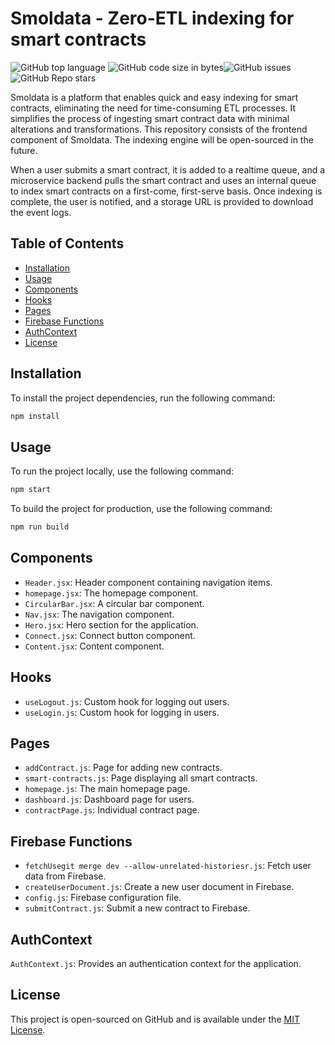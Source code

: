 # Smoldata - Zero-ETL indexing for smart contracts

![GitHub top language](https://img.shields.io/github/languages/top/0xaaiden/smoldata) ![GitHub code size in bytes](https://img.shields.io/github/languages/code-size/0xaaiden/smoldata)![GitHub issues](https://img.shields.io/github/issues/0xaaiden/smoldata) ![GitHub Repo stars](https://img.shields.io/github/stars/0xaaiden/smoldata?style=social)

Smoldata is a platform that enables quick and easy indexing for smart contracts, eliminating the need for time-consuming ETL processes. It simplifies the process of ingesting smart contract data with minimal alterations and transformations. This repository consists of the frontend component of Smoldata. The indexing engine will be open-sourced in the future.

When a user submits a smart contract, it is added to a realtime queue, and a microservice backend pulls the smart contract and uses an internal queue to index smart contracts on a first-come, first-serve basis. Once indexing is complete, the user is notified, and a storage URL is provided to download the event logs.

## Table of Contents

- [Installation](#installation)
- [Usage](#usage)
- [Components](#components)
- [Hooks](#hooks)
- [Pages](#pages)
- [Firebase Functions](#firebase-functions)
- [AuthContext](#authcontext)
- [License](#license)

## Installation

To install the project dependencies, run the following command:

```bash
npm install
```

## Usage

To run the project locally, use the following command:

```bash
npm start
```

To build the project for production, use the following command:

```bash
npm run build
```

## Components

- `Header.jsx`: Header component containing navigation items.
- `homepage.jsx`: The homepage component.
- `CircularBar.jsx`: A circular bar component.
- `Nav.jsx`: The navigation component.
- `Hero.jsx`: Hero section for the application.
- `Connect.jsx`: Connect button component.
- `Content.jsx`: Content component.

## Hooks

- `useLogout.js`: Custom hook for logging out users.
- `useLogin.js`: Custom hook for logging in users.

## Pages

- `addContract.js`: Page for adding new contracts.
- `smart-contracts.js`: Page displaying all smart contracts.
- `homepage.js`: The main homepage page.
- `dashboard.js`: Dashboard page for users.
- `contractPage.js`: Individual contract page.

## Firebase Functions

- `fetchUsegit merge dev --allow-unrelated-historiesr.js`: Fetch user data from Firebase.
- `createUserDocument.js`: Create a new user document in Firebase.
- `config.js`: Firebase configuration file.
- `submitContract.js`: Submit a new contract to Firebase.

## AuthContext

`AuthContext.js`: Provides an authentication context for the application.

## License

This project is open-sourced on GitHub and is available under the [MIT License](./LICENSE).
